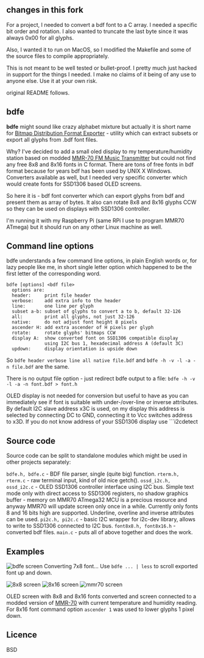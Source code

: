 changes in this fork
--------------------

For a project, I needed to convert a bdf font to a C array.  I needed a specific bit order and rotation.  I also wanted to truncate the last byte since it was always 0x00 for all glyphs. 

Also, I wanted it to run on MacOS, so I modified the Makefile and some of the source files to compile appropriately.

This is not meant to be well tested or bullet-proof.  I pretty much just hacked in support for the things I needed.  I make no claims of it being of any use to anyone else.  Use it at your own risk. 

original README follows.

bdfe
----

**bdfe** might sound like crazy alphabet mixture but actually it is short name for [Bitmap Distribution Format Exporter](http://en.wikipedia.org/wiki/Glyph_Bitmap_Distribution_Format "bdf wiki") - utility which can extract subsets or export all glyphs from .bdf font files.

Why? I've decided to add a small oled display to my temperature/humidity station based on modded [MMR-70 FM Music Transmitter](https://github.com/achilikin/mmr70mod "MMR70 mod") but could not find any free 8x8 and 8x16 fonts in C format. There are tons of free fonts in bdf format because for years bdf has been used by UNIX X Windows. Converters available as well, but I needed very specific converter which would create fonts for SSD1306 based OLED screens.

So here it is - bdf font converter which can export glyphs from bdf and present them as array of bytes. It also can rotate 8x8 and 8x16 glyphs CCW so they can be used on displays with SSD1306 controller.

I'm running it with my Raspberry Pi (same RPi I use to program MMR70 ATmega) but it should run on any other Linux machine as well.


Command line options
--------------------

bdfe understands a few command line options, in plain English words or, for lazy people like me, in short single letter option which happened to be the first letter of the corresponding word. 

```
bdfe [options] <bdf file>
  options are:
  header:     print file header
  verbose:    add extra info to the header
  line:       one line per glyph
  subset a-b: subset of glyphs to convert a to b, default 32-126
  all:        print all glyphs, not just 32-126
  native:     do not adjust font height 8 pixels
  ascender H: add extra ascender of H pixels per glyph
  rotate:     rotate glyphs' bitmaps CCW
  display A:  show converted font on SSD1306 compatible display
              using I2C bus 1, hexadecimal address A (default 3C)
  updown:     display orientation is upside down
```

So ```bdfe header verbose line all native file.bdf``` and ```bdfe -h -v -l -a -n file.bdf``` are the same.

There is no output file option - just redirect bdfe output to a file: ```bdfe -h -v -l -a -n font.bdf > font.h```
 
OLED display is not needed for conversion but useful to have as you can immediately see if font is suitable with under-/over-line or inverse attributes. By default I2C slave address x3C is used, on my display this address is selected by connecting DC to GND, connecting it to Vcc switches address to x3D. If you do not know address of your SSD1306 display use ```i2cdetect  

Source code
-----------

Source code can be split to standalone modules which might be used in other projects separately:

```bdfe.h, bdfe.c``` - BDF file parser, single (quite big) function.
```rterm.h, rterm.c``` - raw terminal input, kind of old nice getch().
```ossd_i2c.h, ossd_i2c.c``` - OLED SSD1306 controller interface using I2C bus. Simple text mode only with direct access to SSD1306 registers, no shadow graphics buffer - memory on MMR70 ATmega32 MCU is a precious resource and anyway MMR70 will update screen only once in a while. Currently only fonts 8 and 16 bits high are supported. Underline, overline and inverse attributes can be used. 
```pi2c.h, pi2c.c``` - basic I2C wrapper for i2c-dev library, allows to write to SSD1306 connected to I2C bus.
```font8x8.h, font8x16.h``` - converted bdf files.
```main.c``` - puts all of above together and does the work.

Examples
--------
![bdfe screen](http://achilikin.com/github/bdfe-01.png)
Converting 7x8 font... Use ```bdfe ... | less``` to scroll exported font up and down.

![8x8 screen](http://achilikin.com/github/font8x8.gif) ![8x16 screen](http://achilikin.com/github/font8x16.gif) ![mmr70 screen](http://achilikin.com/github/mmr70.png)

OLED screen with 8x8 and 8x16 fonts converted and screen connected to a modded version of [MMR-70](https://github.com/achilikin/mmr70mod") with current temperature and humidity reading.
For 8x16 font command option ```ascender 1``` was used to lower glyphs 1 pixel down.
  

Licence
-------
BSD
 

